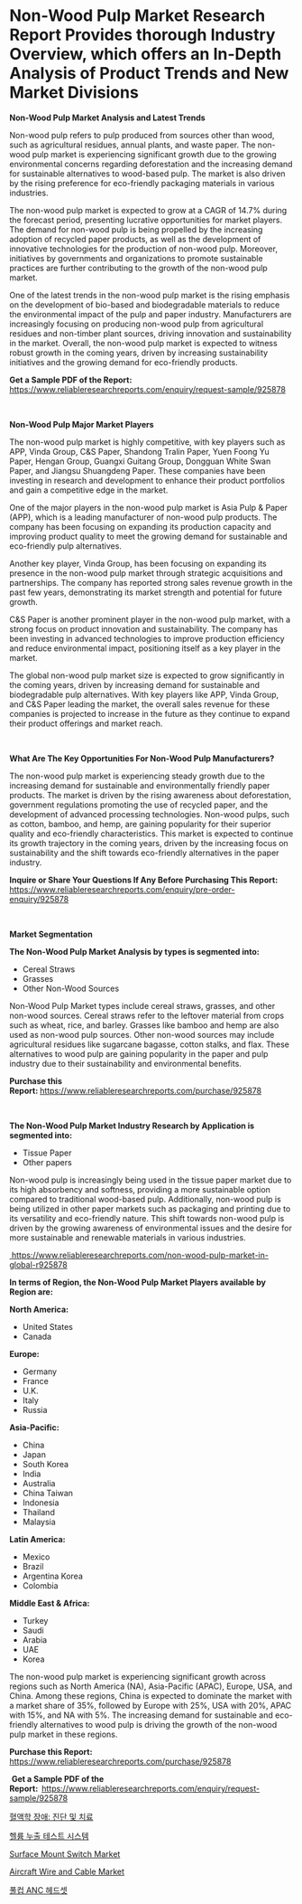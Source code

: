 <p><h1>Non-Wood Pulp Market Research Report Provides thorough Industry Overview, which offers an In-Depth Analysis of Product Trends and New Market Divisions</h1></p><p><strong>Non-Wood Pulp Market Analysis and Latest Trends</strong></p>
<p><p>Non-wood pulp refers to pulp produced from sources other than wood, such as agricultural residues, annual plants, and waste paper. The non-wood pulp market is experiencing significant growth due to the growing environmental concerns regarding deforestation and the increasing demand for sustainable alternatives to wood-based pulp. The market is also driven by the rising preference for eco-friendly packaging materials in various industries.</p><p>The non-wood pulp market is expected to grow at a CAGR of 14.7% during the forecast period, presenting lucrative opportunities for market players. The demand for non-wood pulp is being propelled by the increasing adoption of recycled paper products, as well as the development of innovative technologies for the production of non-wood pulp. Moreover, initiatives by governments and organizations to promote sustainable practices are further contributing to the growth of the non-wood pulp market.</p><p>One of the latest trends in the non-wood pulp market is the rising emphasis on the development of bio-based and biodegradable materials to reduce the environmental impact of the pulp and paper industry. Manufacturers are increasingly focusing on producing non-wood pulp from agricultural residues and non-timber plant sources, driving innovation and sustainability in the market. Overall, the non-wood pulp market is expected to witness robust growth in the coming years, driven by increasing sustainability initiatives and the growing demand for eco-friendly products.</p></p>
<p><strong>Get a Sample PDF of the Report:&nbsp;</strong> <a href="https://www.reliableresearchreports.com/enquiry/request-sample/925878">https://www.reliableresearchreports.com/enquiry/request-sample/925878</a></p>
<p>&nbsp;</p>
<p><strong>Non-Wood Pulp Major Market Players</strong></p>
<p><p>The non-wood pulp market is highly competitive, with key players such as APP, Vinda Group, C&S Paper, Shandong Tralin Paper, Yuen Foong Yu Paper, Hengan Group, Guangxi Guitang Group, Dongguan White Swan Paper, and Jiangsu Shuangdeng Paper. These companies have been investing in research and development to enhance their product portfolios and gain a competitive edge in the market.</p><p>One of the major players in the non-wood pulp market is Asia Pulp & Paper (APP), which is a leading manufacturer of non-wood pulp products. The company has been focusing on expanding its production capacity and improving product quality to meet the growing demand for sustainable and eco-friendly pulp alternatives.</p><p>Another key player, Vinda Group, has been focusing on expanding its presence in the non-wood pulp market through strategic acquisitions and partnerships. The company has reported strong sales revenue growth in the past few years, demonstrating its market strength and potential for future growth.</p><p>C&S Paper is another prominent player in the non-wood pulp market, with a strong focus on product innovation and sustainability. The company has been investing in advanced technologies to improve production efficiency and reduce environmental impact, positioning itself as a key player in the market.</p><p>The global non-wood pulp market size is expected to grow significantly in the coming years, driven by increasing demand for sustainable and biodegradable pulp alternatives. With key players like APP, Vinda Group, and C&S Paper leading the market, the overall sales revenue for these companies is projected to increase in the future as they continue to expand their product offerings and market reach.</p></p>
<p>&nbsp;</p>
<p><strong>What Are The Key Opportunities For Non-Wood Pulp Manufacturers?</strong></p>
<p><p>The non-wood pulp market is experiencing steady growth due to the increasing demand for sustainable and environmentally friendly paper products. The market is driven by the rising awareness about deforestation, government regulations promoting the use of recycled paper, and the development of advanced processing technologies. Non-wood pulps, such as cotton, bamboo, and hemp, are gaining popularity for their superior quality and eco-friendly characteristics. This market is expected to continue its growth trajectory in the coming years, driven by the increasing focus on sustainability and the shift towards eco-friendly alternatives in the paper industry.</p></p>
<p><strong>Inquire or Share Your Questions If Any Before Purchasing This Report:</strong> <a href="https://www.reliableresearchreports.com/enquiry/pre-order-enquiry/925878">https://www.reliableresearchreports.com/enquiry/pre-order-enquiry/925878</a></p>
<p>&nbsp;</p>
<p><strong>Market Segmentation</strong></p>
<p><strong>The Non-Wood Pulp Market Analysis by types is segmented into:</strong></p>
<p><ul><li>Cereal Straws</li><li>Grasses</li><li>Other Non-Wood Sources</li></ul></p>
<p><p>Non-Wood Pulp Market types include cereal straws, grasses, and other non-wood sources. Cereal straws refer to the leftover material from crops such as wheat, rice, and barley. Grasses like bamboo and hemp are also used as non-wood pulp sources. Other non-wood sources may include agricultural residues like sugarcane bagasse, cotton stalks, and flax. These alternatives to wood pulp are gaining popularity in the paper and pulp industry due to their sustainability and environmental benefits.</p></p>
<p><strong>Purchase this Report:&nbsp;</strong><a href="https://www.reliableresearchreports.com/purchase/925878">https://www.reliableresearchreports.com/purchase/925878</a></p>
<p>&nbsp;</p>
<p><strong>The Non-Wood Pulp Market Industry Research by Application is segmented into:</strong></p>
<p><ul><li>Tissue Paper</li><li>Other papers</li></ul></p>
<p><p>Non-wood pulp is increasingly being used in the tissue paper market due to its high absorbency and softness, providing a more sustainable option compared to traditional wood-based pulp. Additionally, non-wood pulp is being utilized in other paper markets such as packaging and printing due to its versatility and eco-friendly nature. This shift towards non-wood pulp is driven by the growing awareness of environmental issues and the desire for more sustainable and renewable materials in various industries.</p></p>
<p><a href="https://www.reliableresearchreports.com/non-wood-pulp-market-in-global-r925878">&nbsp;https://www.reliableresearchreports.com/non-wood-pulp-market-in-global-r925878</a></p>
<p><strong>In terms of Region, the Non-Wood Pulp Market Players available by Region are:</strong></p>
<p>
    <p> <strong> North America: </strong>
        <ul>
            <li>United States</li>
            <li>Canada</li>
        </ul>
        </p> 
    <p> <strong> Europe: </strong>
        <ul>
            <li>Germany</li>
            <li>France</li>
            <li>U.K.</li>
            <li>Italy</li>
            <li>Russia</li>
        </ul>
        </p> 
    <p> <strong> Asia-Pacific: </strong>
        <ul>
            <li>China</li>
            <li>Japan</li>
            <li>South Korea</li>
            <li>India</li>
            <li>Australia</li>
            <li>China Taiwan</li>
            <li>Indonesia</li>
            <li>Thailand</li>
            <li>Malaysia</li>
        </ul>
        </p> 
    <p> <strong> Latin America: </strong>
        <ul>
            <li>Mexico</li>
            <li>Brazil</li>
            <li>Argentina Korea</li>
            <li>Colombia</li>
        </ul>
        </p> 
    <p> <strong> Middle East & Africa: </strong>
        <ul>
            <li>Turkey</li>
            <li>Saudi</li>
            <li>Arabia</li>
            <li>UAE</li>
            <li>Korea</li>
        </ul>
    </p>
    </p>
<p><p>The non-wood pulp market is experiencing significant growth across regions such as North America (NA), Asia-Pacific (APAC), Europe, USA, and China. Among these regions, China is expected to dominate the market with a market share of 35%, followed by Europe with 25%, USA with 20%, APAC with 15%, and NA with 5%. The increasing demand for sustainable and eco-friendly alternatives to wood pulp is driving the growth of the non-wood pulp market in these regions.</p></p>
<p><strong>Purchase this Report: </strong><a href="https://www.reliableresearchreports.com/purchase/925878">https://www.reliableresearchreports.com/purchase/925878</a></p>
<p>&nbsp;<strong>Get a Sample PDF of the Report:&nbsp;&nbsp;</strong><a href="https://www.reliableresearchreports.com/enquiry/request-sample/925878">https://www.reliableresearchreports.com/enquiry/request-sample/925878</a></p>
<p><strong></strong></p>
<p><p><a href="https://github.com/JeromeRtyau89966/Market-Research-Report-List-2/blob/main/793534393150.md">혈액학 장애: 진단 및 치료</a></p><p><a href="https://github.com/TimmyMann6767/Market-Research-Report-List-2/blob/main/436937393149.md">헬륨 누출 테스트 시스템</a></p><p><a href="https://issuu.com/reportprime-2/docs/surface-mount-switch-market-size-2030.pptx">Surface Mount Switch Market</a></p><p><a href="https://issuu.com/reportprime-2/docs/aircraft-wire-and-cable-market-size-2030.pptx">Aircraft Wire and Cable Market</a></p><p><a href="https://medium.com/@joeyjohns20/%ED%92%80-%EC%BB%B5-anc-%ED%97%A4%EB%93%9C%EC%85%8B-%EC%8B%9C%EC%9E%A5-%EC%8B%9C%EC%9E%A5-%EC%A0%90%EC%9C%A0%EC%9C%A8-%EC%8B%9C%EC%9E%A5-%ED%8A%B8%EB%A0%8C%EB%93%9C-%EA%B7%B8%EB%A6%AC%EA%B3%A0-%EB%AF%B8%EB%9E%98-%EC%84%B1%EC%9E%A5-%ED%83%90%EC%83%89-c4198a73cfaf">풀컵 ANC 헤드셋</a></p></p>